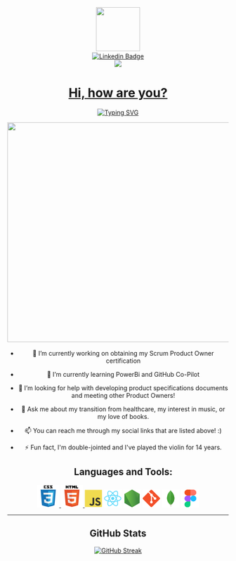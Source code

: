 <div id="header" align="center">
  <img src= "https://media.giphy.com/media/p7bz7zIIW2dJemYweL/giphy.gif" width="100" height= "100">
<div id="badges" align="center">
  <a href="https://www.linkedin.com/in/drummer5/">
 <img src= "https://img.shields.io/badge/Linkedin-purple?logo=linkedin&logoColor=white" alt= "Linkedin Badge">
</div>
  <img src= "https://komarev.com/ghpvc/?username=DrummerDee">
<h1>
  Hi, how are you?
</h1>
  
  [![Typing SVG](https://readme-typing-svg.herokuapp.com?size=22&color=CB38F7&lines=I'm+a+Technical+Product+Owner)](https://git.io/typing-svg)
  
  <div align= "center">
    <img src="https://media.giphy.com/media/3o7aCTfyhYawdOXcFW/giphy.gif" width= "620" height= "500"/>
  </div>
  
  <p align="left">

- 🔭 I’m currently working on obtaining my Scrum Product Owner certification 

- 🌱 I’m currently learning PowerBi and GitHub Co-Pilot 

- 🤝 I’m looking for help with developing product specifications documents and meeting other Product Owners! 

- 💬 Ask me about my transition from healthcare, my interest in music, or my love of books.

- 📫 You can reach me through my social links that are listed above! :)

- ⚡ Fun fact, I'm double-jointed and I've played the violin for 14 years.
  </p>
 
  <h2 align="center"> Languages and Tools:</h2>
<p align="center"> <a href="https://www.w3schools.com/css/" target="_blank" rel="noreferrer"> 
<img src="https://raw.githubusercontent.com/devicons/devicon/master/icons/css3/css3-original-wordmark.svg" alt="css3" width="50" height="50"/> </a> 
<a href="https://www.w3.org/html/" target="_blank" rel="noreferrer"> 
<img src="https://raw.githubusercontent.com/devicons/devicon/master/icons/html5/html5-original-wordmark.svg" alt="html5" width="50" height="50"/> 
</a> <a href="https://developer.mozilla.org/en-US/docs/Web/JavaScript" target="_blank" rel="noreferrer"> 
<img src="https://raw.githubusercontent.com/devicons/devicon/master/icons/javascript/javascript-original.svg" alt="javascript logo" width="40" height="40"/></a> 
<img src="https://raw.githubusercontent.com/devicons/devicon/master/icons/react/react-original.svg" alt="react logo" width="40" height="40"/>  
<img src="https://raw.githubusercontent.com/devicons/devicon/master/icons/nodejs/nodejs-original.svg" alt="node logo" width="40" height="40"/> 
<img src="https://raw.githubusercontent.com/devicons/devicon/master/icons/git/git-original.svg" alt="git logo" width="40" height="40"/>
<img src="https://raw.githubusercontent.com/devicons/devicon/master/icons/mongodb/mongodb-original.svg" alt="mongo db logo" width="40" height="40"/> 
<img src="https://raw.githubusercontent.com/devicons/devicon/master/icons/figma/figma-original.svg" alt="figma logo" width="40" height="40"/>
</p>
  
---
  <h2 align= "center"> GitHub Stats </h2>
  
  [![GitHub Streak](http://github-readme-streak-stats.herokuapp.com?user=DrummerDee&theme=shades-of-purple&hide_border=true&date_format=n%2Fj%5B%2FY%5D)](https://git.io/streak-stats)
 
  

